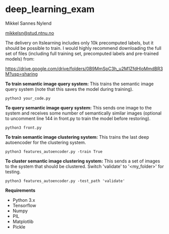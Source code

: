 # deep_learning_exam

Mikkel Sannes Nylend

mikkelsn@stud.ntnu.no

The delivery on Itslearning includes only 10k precomputed labels, but it should be possible to train. 
I would highly recommend downloading the full set of files (including full training set, precomputed labels and pre-trained models) from:

https://drive.google.com/drive/folders/0B9MmSpC3h_u2M1ZfdHloMmdBR3M?usp=sharing


**To train semantic image query system:**
This trains the semantic image query system (note that this saves the model during training).

`python3 your_code.py`

**To query semantic image query system:**
This sends one image to the system and receives some number of semantically similar images 
(optional to uncomment line 144 in front.py to train the model before restoring).

`python3 front.py`

**To train semantic image clustering system:**
This trains the last deep autoencoder for the clustering system.

`python3 features_autoencoder.py -train True`

**To cluster semantic image clustering system:**
This sends a set of images to the system that should be clustered. Switch 'validate' to '<my_folder>' for testing.  

`python3 features_autoencoder.py -test_path 'validate'`

**Requirements**
- Python 3.x
- Tensorflow
- Numpy
- PIL
- Matplotlib
- Pickle
